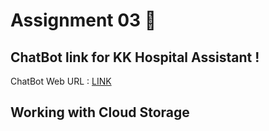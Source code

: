# Assignment 03 🎯

## ChatBot link for KK Hospital  Assistant !

ChatBot Web URL : [LINK](https://web-chat.global.assistant.watson.appdomain.cloud/preview.html?backgroundImageURL=https%3A%2F%2Fau-syd.assistant.watson.cloud.ibm.com%2Fpublic%2Fimages%2Fupx-80e49507-a6ce-4a6a-93b4-76107e14fc7b%3A%3Aeec15de4-bb5f-4994-8364-d8fae503660c&integrationID=b8f05f6b-5d9e-4796-92e4-bd045a1c99a4&region=au-syd&serviceInstanceID=80e49507-a6ce-4a6a-93b4-76107e14fc7b)

## Working with Cloud Storage
